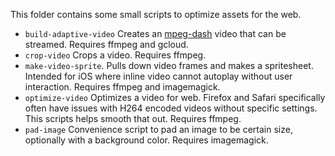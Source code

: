 This folder contains some small scripts to optimize assets for the web.

- `build-adaptive-video` Creates an [mpeg-dash](https://bitmovin.com/video-bitrate-streaming-hls-dash/) video that can be streamed. Requires ffmpeg and gcloud.
- `crop-video` Crops a video. Requires ffmpeg.
- `make-video-sprite`. Pulls down video frames and makes a spritesheet. Intended for iOS where inline video cannot autoplay without user interaction. Requires ffmpeg and imagemagick.
- `optimize-video` Optimizes a video for web. Firefox and Safari specifically often have issues with H264 encoded videos without specific settings. This scripts helps smooth that out. Requires ffmpeg.
- `pad-image` Convenience script to pad an image to be certain size, optionally with a background color. Requires imagemagick.
